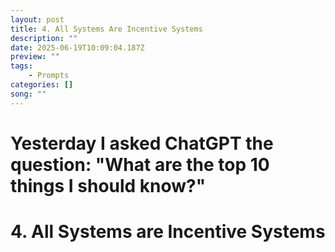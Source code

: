 ```yaml
---
layout: post
title: 4. All Systems Are Incentive Systems
description: ""
date: 2025-06-19T10:09:04.187Z
preview: ""
tags:
    - Prompts
categories: []
song: ""
---
```


# Yesterday I asked ChatGPT the question: "What are the top 10 things I should know?"



# 4. All Systems are Incentive Systems
